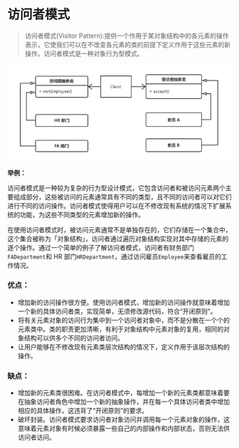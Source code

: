 # 访问者模式

> 访问者模式(Visitor Pattern):提供一个作用于某对象结构中的各元素的操作表示，它使我们可以在不改变各元素的类的前提下定义作用于这些元素的新操作。访问者模式是一种对象行为型模式。

![](../../picture/访问者.png)

**举例：**

访问者模式是一种较为复杂的行为型设计模式，它包含访问者和被访问元素两个主要组成部分，这些被访问的元素通常具有不同的类型，且不同的访问者可以对它们进行不同的访问操作。访问者模式使得用户可以在不修改现有系统的情况下扩展系统的功能，为这些不同类型的元素增加新的操作。

在使用访问者模式时，被访问元素通常不是单独存在的，它们存储在一个集合中，这个集合被称为「对象结构」，访问者通过遍历对象结构实现对其中存储的元素的逐个操作。通过一个简单的例子了解访问者模式，访问者有财务部门`FADepartment`和 HR 部门`HRDepartment`，通过访问雇员`Employee`来查看雇员的工作情况。

### 优点：

- 增加新的访问操作很方便。使用访问者模式，增加新的访问操作就意味着增加一个新的具体访问者类，实现简单，无须修改源代码，符合“开闭原则”。
- 将有关元素对象的访问行为集中到一个访问者对象中，而不是分散在一个个的元素类中。类的职责更加清晰，有利于对象结构中元素对象的复用，相同的对象结构可以供多个不同的访问者访问。
- 让用户能够在不修改现有元素类层次结构的情况下，定义作用于该层次结构的操作。

### 缺点：

- 增加新的元素类很困难。在访问者模式中，每增加一个新的元素类都意味着要在抽象访问者角色中增加一个新的抽象操作，并在每一个具体访问者类中增加相应的具体操作，这违背了“开闭原则”的要求。
- 破坏封装。访问者模式要求访问者对象访问并调用每一个元素对象的操作，这意味着元素对象有时候必须暴露一些自己的内部操作和内部状态，否则无法供访问者访问。
